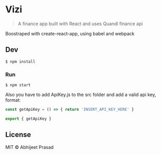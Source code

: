 # Vizi

> A finance app built with React and uses Quandl finance api

Boostraped with create-react-app, using babel and webpack

## Dev

```
$ npm install
```

### Run

```
$ npm start
```

Also you have to add ApiKey.js to the src folder and add a valid api key, format:

```javascript
const getApiKey = () => { return 'INSERT_API_KEY_HERE' }

export { getApiKey }
```

## License

MIT © Abhijeet Prasad